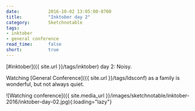 ```yaml
---
date:           2016-10-02 13:05:00-0700
title:          "Inktober day 2"
category:       Sketchnotable
tags:
- inktober
- general conference
read_time:      false
short:          true
---
```

[#inktober]({{ site.url }}/tags/inktober) day 2: Noisy.

Watching [General Conference]({{ site.url }}/tags/ldsconf) as a family is wonderful, but not always quiet.

![Watching conference]({{ site.media_url }}/images/sketchnotable/inktober-2016/inktober-day-02.jpg){:loading="lazy"}
